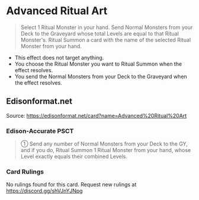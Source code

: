 # Advanced Ritual Art

> Select 1 Ritual Monster in your hand. Send Normal Monsters from your Deck to the Graveyard whose total Levels are equal to that Ritual Monster's. Ritual Summon a card with the name of the selected Ritual Monster from your hand.

*   This effect does not target anything.
*   You choose the Ritual Monster you want to Ritual Summon when the effect resolves.
*   You send the Normal Monsters from your Deck to the Graveyard when the effect resolves.

## Edisonformat.net

Source: https://edisonformat.net/card?name=Advanced%20Ritual%20Art

### Edison-Accurate PSCT

> ① Send any number of Normal Monsters from your Deck to the GY, and if you do, Ritual Summon 1 Ritual Monster from your hand, whose Level exactly equals their combined Levels.

### Card Rulings

No rulings found for this card. Request new rulings at https://discord.gg/shVJnYJNpg
            